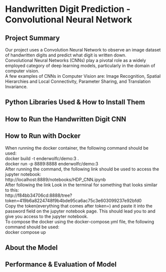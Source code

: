 # Handwritten Digit Prediction - Convolutional Neural Network

## Project Summary
Our project uses a Convolution Neural Network to observe an image dataset of handwritten digits and predict what digit is written down.  
Convolutional Neural Networks (CNNs) play a pivotal role as a widely employed category of deep learning models, particularly in the domain of computer vision.  
A few examples of CNNs in Computer Vision are: Image Recognition, Spatial Hierarchies and Local Connectivity, Parameter Sharing, and Translation Invariance.  

## Python Libraries Used & How to Install Them

## How to Run the Handwritten Digit CNN

## How to Run with Docker
 When running the docker container, the following command should be used:   
 docker build -t enderwolfc/demo:3 .  
 docker run -p 8889:8888 enderwolfc/demo:3  
 After running the command, the following link should be used to access the jupyter notebook:  
 http://localhost:8889/notebooks/HDP_CNN.ipynb  
 After following the link Look in the terminal for something that looks similar to this:  
 http://f84bb34706cd:8888/tree?token=419b6a8224748f9b4bde95ca6ac75c3e603099237e92bfd0  
 Copy the token(everything that comes after token=) and paste it into the password field on the jupyter notebook page. This should lead you to and give you access to the jupyter notebook.  
 To compose the docker using the docker-compose.yml file, the following command should be used:  
    docker compose up  

## About the Model

## Performance & Evaluation of Model
